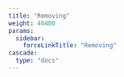 ```yaml
---
title: "Removing"
weight: 40400
params:
  sidebar:
    forceLinkTitle: "Removing"
cascade:
  type: "docs"
---
```


